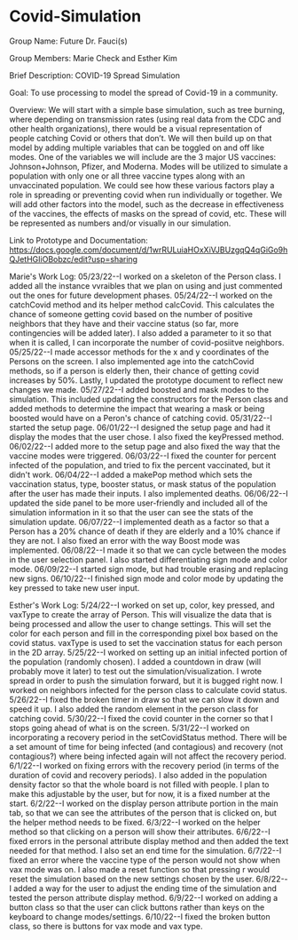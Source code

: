 # Covid-Simulation

Group Name: Future Dr. Fauci(s)

Group Members: Marie Check and Esther Kim

Brief Description:
COVID-19 Spread Simulation

Goal: To use processing to model the spread of Covid-19 in a community. 

Overview: We will start with a simple base simulation, such as tree burning, where depending on transmission rates (using real data from the CDC and other health organizations), there would be a visual representation of people catching Covid or others that don’t. We will then build up on that model by adding multiple variables that can be toggled on and off like modes. One of the variables we will include are the 3 major US vaccines: Johnson+Johnson, Pfizer, and Moderna. Modes will be utilized to simulate a population with only one or all three vaccine types along with an unvaccinated population. We could see how these various factors play a role in spreading or preventing covid when run individually or together. We will add other factors into the model, such as the decrease in effectiveness of the vaccines, the effects of masks on the spread of covid, etc. These will be represented as numbers and/or visually in our simulation.

Link to Prototype and Documentation: https://docs.google.com/document/d/1wrRULuiaHOxXiVJBUzgqQ4qGiGo9hQJetHGIiOBobzc/edit?usp=sharing

Marie's Work Log:
05/23/22--I worked on a skeleton of the Person class. I added all the instance vvraibles that we plan on using and just commented out the ones for future development phases.
05/24/22--I worked on the catchCovid method and its helper method calcCovid. This calculates the chance of someone getting covid based on the number of positive neighbors that they have and their vaccine status (so far, more contingencies will be added later). I also added a parameter to it so that when it is called, I can incorporate the number of covid-posiitve neighbors.
05/25/22--I made accessor methods for the x and y coordinates of the Persons on the screen. I also implemented age into the catchCovid methods, so if a person is elderly then, their chance of getting covid increases by 50%. Lastly, I updated the prototype document to reflect new changes we made.
05/27/22--I added boosted and mask modes to the simulation. This included updating the constructors for the Person class and added methods to determine the impact that wearing a mask or being boosted would have on a Peron's chance of catching covid.
05/31/22--I started the setup page.
06/01/22--I designed the setup page and had it display the modes that the user chose. I also fixed the keyPressed method.
06/02/22--I added more to the setup page and also fixed the way that the vaccine modes were triggered.
06/03/22--I fixed the counter for percent infected of the population, and tried to fix the percent vaccinated, but it didn't work.
06/04/22--I added a makePop method which sets the vaccination status, type, booster status, or mask status of the population after the user has made their inputs. I also implemented deaths.
06/06/22--I updated the side panel to be more user-friendly and included all of the simulation information in it so that the user can see the stats of the simulation update.
06/07/22--I implemented death as a factor so that a Person has a 20% chance of death if they are elderly and a 10% chance if they are not. I also fixed an error with the way Boost mode was implemented.
06/08/22--I made it so that we can cycle between the modes in the user selection panel. I also started differentiating sign mode and color mode.
06/09/22--I started sign mode, but had trouble erasing and replacing new signs.
06/10/22--I finished sign mode and color mode by updating the key pressed to take new user input.

Esther's Work Log:
5/24/22--I worked on set up, color, key pressed, and vaxType to create the array of Person. This will visualize the data that is being processed and allow the user to change settings. This will set the color for each person and fill in the corresponding pixel box based on the covid status. vaxType is used to set the vaccination status for each person in the 2D array.
5/25/22--I worked on setting up an initial infected portion of the population (randomly chosen). I added a countdown in draw (will probably move it later) to test out the simulation/visualization. I wrote spread in order to push the simulation forward, but it is bugged right now. I worked on neighbors infected for the person class to calculate covid status.
5/26/22--I fixed the broken timer in draw so that we can slow it down and speed it up. I also added the random element in the person class for catching covid.
5/30/22--I fixed the covid counter in the corner so that I stops going ahead of what is on the screen.
5/31/22--I worked on incorporating a recovery period in the setCovidStatus method. There will be a set amount of time for being infected (and contagious) and recovery (not contagious?) where being infected again will not affect the recovery period.
6/1/22--I worked on fixing errors with the recovery period (in terms of the duration of covid and recovery periods). I also added in the population density factor so that the whole board is not filled with people. I plan to make this adjustable by the user, but for now, it is a fixed number at the start.
6/2/22--I worked on the display person attribute portion in the main tab, so that we can see the attributes of the person that is clicked on, but the helper method needs to be fixed.
6/3/22--I worked on the helper method so that clicking on a person will show their attributes.
6/6/22--I fixed errors in the personal attribute display method and then added the text needed for that method. I also set an end time for the simulation.
6/7/22--I fixed an error where the vaccine type of the person would not show when vax mode was on. I also made a reset function so that pressing r would reset the simulation based on the new settings chosen by the user.
6/8/22--I added a way for the user to adjust the ending time of the simulation and tested the person attribute display method.
6/9/22--I worked on adding a button class so that the user can click buttons rather than keys on the keyboard to change modes/settings.
6/10/22--I fixed the broken button class, so there is buttons for vax mode and vax type.
